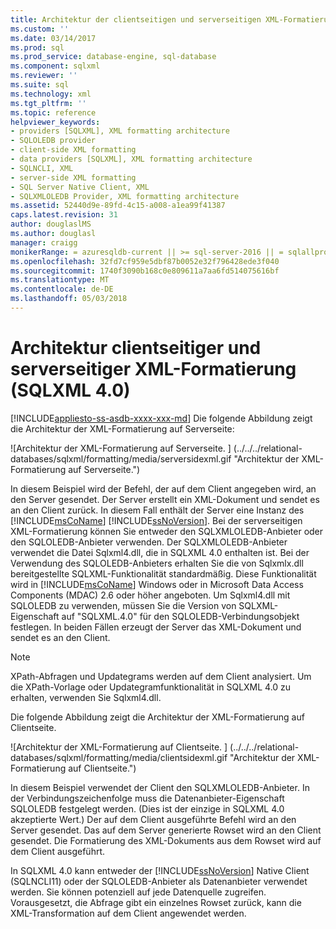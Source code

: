 ```yaml
---
title: Architektur der clientseitigen und serverseitigen XML-Formatierung (SQLXML 4.0) | Microsoft Docs
ms.custom: ''
ms.date: 03/14/2017
ms.prod: sql
ms.prod_service: database-engine, sql-database
ms.component: sqlxml
ms.reviewer: ''
ms.suite: sql
ms.technology: xml
ms.tgt_pltfrm: ''
ms.topic: reference
helpviewer_keywords:
- providers [SQLXML], XML formatting architecture
- SQLOLEDB provider
- client-side XML formatting
- data providers [SQLXML], XML formatting architecture
- SQLNCLI, XML
- server-side XML formatting
- SQL Server Native Client, XML
- SQLXMLOLEDB Provider, XML formatting architecture
ms.assetid: 52440d9e-89fd-4c15-a008-a1ea99f41387
caps.latest.revision: 31
author: douglaslMS
ms.author: douglasl
manager: craigg
monikerRange: = azuresqldb-current || >= sql-server-2016 || = sqlallproducts-allversions
ms.openlocfilehash: 32fd7cf959e5dbf87b0052e32f796428ede3f040
ms.sourcegitcommit: 1740f3090b168c0e809611a7aa6fd514075616bf
ms.translationtype: MT
ms.contentlocale: de-DE
ms.lasthandoff: 05/03/2018
---
```

# <a name="architecture-of-client-side-and-server-side-xml-formatting-sqlxml-40"></a>Architektur clientseitiger und serverseitiger XML-Formatierung (SQLXML 4.0)
[!INCLUDE[appliesto-ss-asdb-xxxx-xxx-md](../../../includes/appliesto-ss-asdb-xxxx-xxx-md.md)]
  Die folgende Abbildung zeigt die Architektur der XML-Formatierung auf Serverseite:  
  
 ![Architektur der XML-Formatierung auf Serverseite. ] (../../../relational-databases/sqlxml/formatting/media/serversidexml.gif "Architektur der XML-Formatierung auf Serverseite.")  
  
 In diesem Beispiel wird der Befehl, der auf dem Client angegeben wird, an den Server gesendet. Der Server erstellt ein XML-Dokument und sendet es an den Client zurück. In diesem Fall enthält der Server eine Instanz des [!INCLUDE[msCoName](../../../includes/msconame-md.md)] [!INCLUDE[ssNoVersion](../../../includes/ssnoversion-md.md)]. Bei der serverseitigen XML-Formatierung können Sie entweder den SQLXMLOLEDB-Anbieter oder den SQLOLEDB-Anbieter verwenden.  Der SQLXMLOLEDB-Anbieter verwendet die Datei Sqlxml4.dll, die in SQLXML 4.0 enthalten ist. Bei der Verwendung des SQLOLEDB-Anbieters erhalten Sie die von Sqlxmlx.dll bereitgestellte SQLXML-Funktionalität standardmäßig. Diese Funktionalität wird in [!INCLUDE[msCoName](../../../includes/msconame-md.md)] Windows oder in Microsoft Data Access Components (MDAC) 2.6 oder höher angeboten. Um Sqlxml4.dll mit SQLOLEDB zu verwenden, müssen Sie die Version von SQLXML-Eigenschaft auf "SQLXML.4.0" für den SQLOLEDB-Verbindungsobjekt festlegen. In beiden Fällen erzeugt der Server das XML-Dokument und sendet es an den Client.  
  
> [!NOTE]  
>  XPath-Abfragen und Updategrams werden auf dem Client analysiert. Um die XPath-Vorlage oder Updategramfunktionalität in SQLXML 4.0 zu erhalten, verwenden Sie Sqlxml4.dll.  
  
 Die folgende Abbildung zeigt die Architektur der XML-Formatierung auf Clientseite.  
  
 ![Architektur der XML-Formatierung auf Clientseite. ] (../../../relational-databases/sqlxml/formatting/media/clientsidexml.gif "Architektur der XML-Formatierung auf Clientseite.")  
  
 In diesem Beispiel verwendet der Client den SQLXMLOLEDB-Anbieter. In der Verbindungszeichenfolge muss die Datenanbieter-Eigenschaft SQLOLEDB festgelegt werden. (Dies ist der einzige in SQLXML 4.0 akzeptierte Wert.) Der auf dem Client ausgeführte Befehl wird an den Server gesendet. Das auf dem Server generierte Rowset wird an den Client gesendet. Die Formatierung des XML-Dokuments aus dem Rowset wird auf dem Client ausgeführt.  
  
 In SQLXML 4.0 kann entweder der [!INCLUDE[ssNoVersion](../../../includes/ssnoversion-md.md)] Native Client (SQLNCLI11) oder der SQLOLEDB-Anbieter als Datenanbieter verwendet werden. Sie können potenziell auf jede Datenquelle zugreifen. Vorausgesetzt, die Abfrage gibt ein einzelnes Rowset zurück, kann die XML-Transformation auf dem Client angewendet werden.  
  
  
